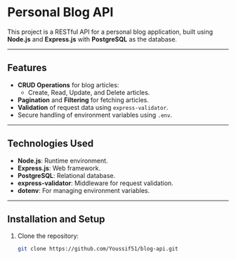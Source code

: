 # Personal Blog API

This project is a RESTful API for a personal blog application, built using **Node.js** and **Express.js** with **PostgreSQL** as the database.

---

## Features

- **CRUD Operations** for blog articles:
  - Create, Read, Update, and Delete articles.
- **Pagination** and **Filtering** for fetching articles.
- **Validation** of request data using `express-validator`.
- Secure handling of environment variables using `.env`.
  
---

## Technologies Used

- **Node.js**: Runtime environment.
- **Express.js**: Web framework.
- **PostgreSQL**: Relational database.
- **express-validator**: Middleware for request validation.
- **dotenv**: For managing environment variables.

---

## Installation and Setup

1. Clone the repository:
   ```bash
   git clone https://github.com/Youssif51/blog-api.git
